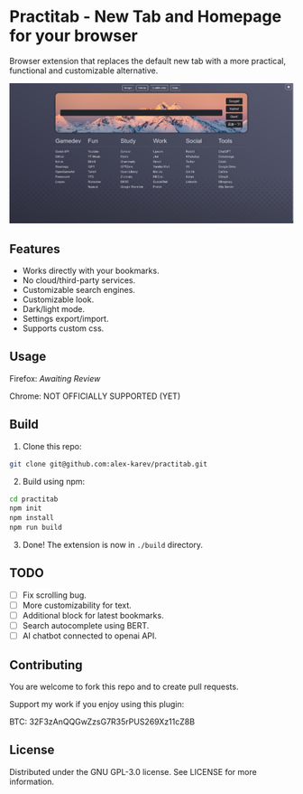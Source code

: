 # Practitab - New Tab and Homepage for your browser

Browser extension that replaces the default new tab with a more practical, functional and customizable alternative.

![Practitab - New Tab extension](https://github.com/alex-karev/practitab/raw/main/preview1.png)

## Features

- Works directly with your bookmarks. 
- No cloud/third-party services.
- Customizable search engines.
- Customizable look.
- Dark/light mode.
- Settings export/import.
- Supports custom css.

## Usage

Firefox: *Awaiting Review*

Chrome: NOT OFFICIALLY SUPPORTED (YET)

## Build

1. Clone this repo:

```bash
git clone git@github.com:alex-karev/practitab.git
```

2. Build using npm:

```bash
cd practitab
npm init
npm install
npm run build
``` 

3. Done! The extension is now in `./build` directory.

## TODO

- [ ] Fix scrolling bug. 
- [ ] More customizability for text.
- [ ] Additional block for latest bookmarks.
- [ ] Search autocomplete using BERT.
- [ ] AI chatbot connected to openai API.

## Contributing

You are welcome to fork this repo and to create pull requests.

Support my work if you enjoy using this plugin:

BTC: 32F3zAnQQGwZzsG7R35rPUS269Xz11cZ8B

## License

Distributed under the GNU GPL-3.0 license. See LICENSE for more information.
